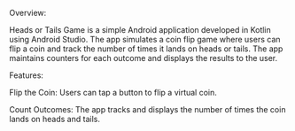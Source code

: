 Overview:


Heads or Tails Game is a simple Android application developed in Kotlin using Android Studio. The app simulates a coin flip game where users can flip a coin and track the number of times it lands on heads or tails. The app maintains counters for each outcome and displays the results to the user.


Features:


Flip the Coin: Users can tap a button to flip a virtual coin.

Count Outcomes: The app tracks and displays the number of times the coin lands on heads and tails.

